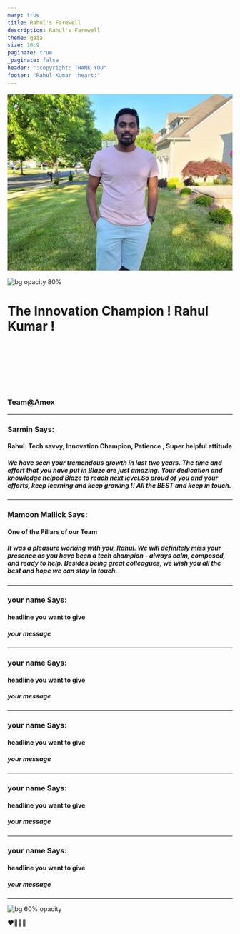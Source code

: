 ```yaml
---
marp: true
title: Rahul's Farewell
description: Rahul's Farewell
theme: gaia
size: 16:9
paginate: true
_paginate: false
header: ":copyright: THANK YOU"
footer: "Rahul Kumar :heart:"
---
```

![bg 80%](image/rahul.jpeg)

![bg opacity 80%](http://img.picturequotes.com/2/542/541515/goodbye-quote-1.jpg)

# <!--fit--> The Innovation Champion ! **Rahul Kumar** ! 

<br /> <br />
<br/><br/>
<br/><br/>

### Team@Amex

<!-- This is presenter note. You can write down notes through HTML comment. -->
---


### Sarmin Says:
#### Rahul: Tech savvy, Innovation Champion, Patience , Super helpful attitude
##### We have seen your tremendous growth in last two years. The time and effort that you have put in Blaze are just amazing. Your dedication and knowledge helped Blaze to reach next level.So proud of you and your efforts, keep learning and keep growing !! All the BEST and keep in touch. 

<!-- _class: lead -->

<style scoped> { font-size:24px;}</style>
---

### Mamoon Mallick Says:
####  One of the Pillars of our Team
##### It was a pleasure working with you, Rahul. We will definitely miss your presence as you have been a tech champion - always calm, composed, and ready to help. Besides being great colleagues, we wish you all the best and hope we can stay in touch.
<!-- _class: lead -->
<style scoped> { font-size:24px;}</style>
---

### your name Says:
####  headline you want to give
##### your message
<!-- _class: lead -->
<style scoped> { font-size:24px;}</style>
---

### your name Says:
####  headline you want to give
##### your message
<!-- _class: lead -->
<style scoped> { font-size:24px;}</style>
---

### your name Says:
####  headline you want to give
##### your message
<!-- _class: lead -->
<style scoped> { font-size:24px;}</style>
---

### your name Says:
####  headline you want to give
##### your message
<!-- _class: lead -->
<style scoped> { font-size:24px;}</style>
---

### your name Says:
####  headline you want to give
##### your message
<!-- _class: lead -->
<style scoped> { font-size:24px;}</style>
---




![bg 60% opacity ](https://t3.ftcdn.net/jpg/03/81/54/06/240_F_381540621_j9v7wCb1vGTvg7CpucpmHjQaA9MntaGS.jpg)




:heart::purple_heart::green_heart::blue_heart:
 


